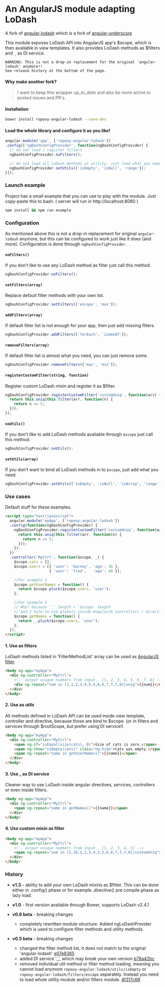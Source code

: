 # An AngularJS module adapting LoDash

A fork of [angular-lodash](https://github.com/cabrel/angular-lodash) which is a fork of [angular-underscore](https://github.com/floydsoft/angular-underscore)

This module exposes LoDash API into AngularJS app's $scope, which is then available in view templates. It also provides LoDash methods as $filters and `_` as DI service.

```
WARNING: This is not a drop-in replacement for the original 'angular-lodash' anymore!!
See release history at the bottom of the page.
```

#### Why make another fork?
> I want to keep this wrapper _up_to_date_ and also be more active to posted issues and PR's.

#### Installation
```bash
bower install ropooy-angular-lodash --save-dev
```

#### Load the whole library and configure it as you like!

```javascript
angular.module('app', ['ropooy-angular-lodash'])
.config(['ngDashConfigProvider', function(ngDashConfigProvider) {
  // do not load / register filters
  ngDashConfigProvider.noFilters();

  // do not load all LoDash methods as utility, just load what you need.
  ngDashConfigProvider.setUtils(['isEmpty', 'isNull', 'range']);
}]);
```

### Launch example
Project has a small example that you can use to play with the module. Just copy-paste this to bash. ( server will run in http://localhost:8080 )
```bash
npm install && npm run example
```

### Configuration
As mentioned above this is not a drop-in replacement for original `angular-lodash` anymore, but this can be configured to work just like it does (and more). Configuration is done through `ngDashConfigProvider`.

#### `noFilters()`
If you don't like to use any LoDash method as filter just call this method.
```js
ngDashConfigProvider.noFilters();
```

#### `setFilters(array)`
Replace default filter methods with your own list.
```js
ngDashConfigProvider.setFilters(['escape', 'max']);
```

#### `addFilters(array)`
If default filter list is not enough for your app, then just add missing filters.
```js
ngDashConfigProvider.addFilters(['forEach', 'indexOf']);
```

#### `removeFilters(array)`
If default filter list is almost what you need, you can just remove some.
```js
ngDashConfigProvider.removeFilters(['max', 'min']);
```

#### `registerCustomFilter(string, function)`
Register custom LoDash mixin and register it as $filter.
```js
ngDashConfigProvider.registerCustomFilter('customUniq', function(arr) {
  return this.uniq(this.filter(arr, function(n) {
    return n <= 5;
  }));
});
```

#### `noUtils()`
If you don't like to add LoDash methods available through `$scope` just call this method.
```js
ngDashConfigProvider.noUtils();
```

#### `setUtils(array)`
If you don't want to bind all LoDash methods in to `$scope`, just add what you need.
```js
ngDashConfigProvider.setUtils(['isEmpty', 'isNull', 'isArray', 'range']);
```

### Use cases
Default stuff for these examples.
```html
<script type="text/javascript">
  angular.module('myApp', ['ropooy-angular-lodash'])
  .config(function(ngDashConfigProvider) {
    ngDashConfigProvider.registerCustomFilter('customUniq', function(arr) {
      return this.uniq(this.filter(arr, function(n) {
        return n <= 5;
      }));
    });
  })
  .controller('MyCtrl', function($scope, _) {
    $scope.cats = [];
    $scope.users = [{ 'user': 'barney', 'age': 36 },
                    { 'user': 'fred',   'age': 40 }];

    //For example 2
    $scope.getUserNames = function() {
      return $scope.pluck($scope.users, 'user');
    };

    //For example 3
    // Why? because '_'.length < '$scope'.length
    // and I hate to use globals inside AngularJS controllers / directives / etc.
    $scope.getNames = function() {
      return _.pluck($scope.users, 'user');
    };
  });
</script>
```

#### 1. Use as filters
LoDash methods listed in 'FilterMethodList' array can be used as [AngularJS filter](https://docs.angularjs.org/guide/filter)
```html
<body ng-app="myApp">
  <div ng-controller="MyCtrl">
    <!-- output unique numbers from input.. [1, 2, 3, 4, 5, 6, 7, 8] -->
    <div ng-repeat="num in [1,1,2,3,4,5,5,6,6,7,7,7,8]|uniq">{{num}}</div>
  </div>
</body>
```

#### 2. Use as utils
All methods defined in LoDash API can be used inside view template, controller and directive, because those are bind to $scope. (or in filters and services through $rootScope, but prefer using DI service!)
```html
<body ng-app="myApp">
  <div ng-controller="MyCtrl">
    <span ng-if="isEqual(size(cats), 0)">Size of cats is zero.</span>
    <span ng-show="isEmpty(cats)" class="ng-hide">Cats was empty.</span>
    <span ng-repeat="name in getUserNames()">{{name}}</span>
  </div>
</body>
```

#### 3. Use _ as DI service
Cleaner way to use LoDash inside angular directives, services, controllers or even inside filters.
```html
<body ng-app="myApp">
  <div ng-controller="MyCtrl">
    <span ng-repeat="name in getNames()">{{name}}</span>
  </div>
</body>
```

#### 4. Use custom mixin as filter
```html
<body ng-app="myApp">
  <div ng-controller="MyCtrl">
    <!-- output unique numbers from input.. [1, 2, 3, 4, 5] -->
    <span ng-repeat="num in [1,10,1,2,3,4,5,5,6,6,7,7,7,8]|customUniq">{{num}}</span>
  </div>
</body>
```

### History
* **v1.3** - ability to add your own LoDash mixins as $filter. This can be done either in .config() phase or for example .directive() pre compile phase as lazy load.
* **v1.0** - first version available through Bower, supports LoDash v2.4.1
* **v0.6 beta** - breaking changes
  * completely rewritten module structure. Added ngLoDashProvider which is used to configure filter methods and utility methods.

* **v0.5 beta** - breaking changes
  * changed the filter method list, it does not match to the original 'angular-lodash' [e07e8365](https://github.com/RopoMen/ropooy-angular-lodash/commit/e07e836561c454ec3f2a325ea4da0233e8c44425)
  * added DI service '_', which may break your own version [b78a42bc](https://github.com/RopoMen/ropooy-angular-lodash/commit/b78a42bc45c820b79151ae4a5e2fbdfd733ca2f7)
  * removed individual util method or filter method loading, meaning you cannot load anymore `ropooy-angular-lodash/utils/isEmpty` or `ropooy-angular-lodash/filters/escape` separately. Instead you need to load whole utility module and/or filters module. [4f317c68](https://github.com/RopoMen/ropooy-angular-lodash/commit/4f317c686d8c05d94825371fa0c7472b4a6ce62c)
